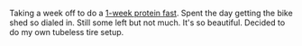 Taking a week off to do a [1-week protein fast](../Fitness/1-week%20protein%20fast.md). Spent the day getting the bike shed so dialed in. Still some left but not much. It's so beautiful. Decided to do my own tubeless tire setup.